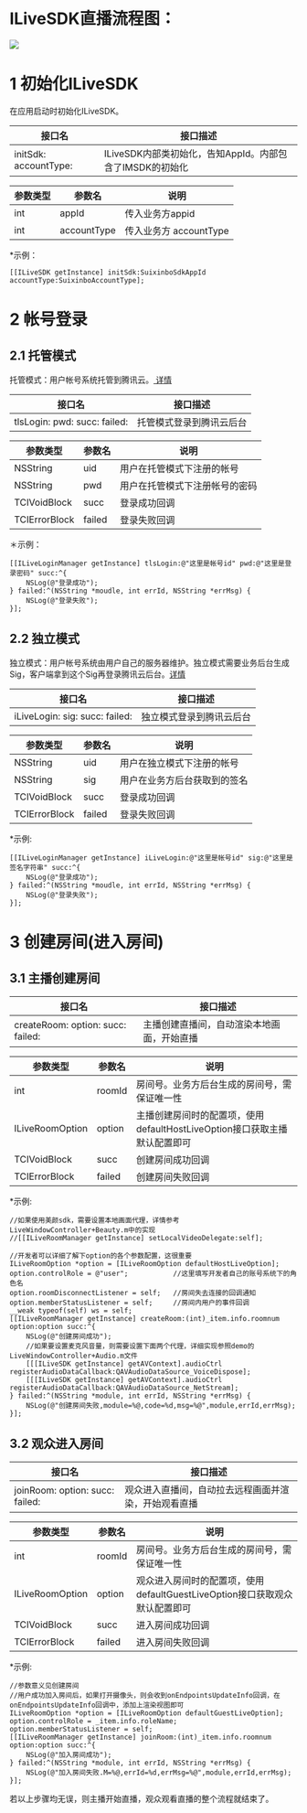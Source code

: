 # ILiveSDK直播流程图：

![](http://mc.qcloudimg.com/static/img/06d2fb5027be53492249d4b81bd2f5a5/image.png)


# 1 初始化ILiveSDK
在应用启动时初始化ILiveSDK。

|接口名|接口描述|
|---|---|
|initSdk: accountType:|ILiveSDK内部类初始化，告知AppId。内部包含了IMSDK的初始化|

|参数类型|参数名|说明|
|---|---|---|
|int|appId|传入业务方appid|
|int|accountType|传入业务方 accountType|

*示例：
```
[[ILiveSDK getInstance] initSdk:SuixinboSdkAppId accountType:SuixinboAccountType];
```

# 2 帐号登录

## 2.1 托管模式
托管模式：用户帐号系统托管到腾讯云。[ 详情](https://www.qcloud.com/doc/product/269/1509)

|接口名|接口描述|
|---|---|
|tlsLogin: pwd: succ: failed:|托管模式登录到腾讯云后台|

|参数类型|参数名|说明|
|---|---|---|
|NSString|uid|用户在托管模式下注册的帐号|
|NSString|pwd|用户在托管模式下注册帐号的密码|
|TCIVoidBlock|succ|登录成功回调|
|TCIErrorBlock|failed|登录失败回调|

＊示例：
```
[[ILiveLoginManager getInstance] tlsLogin:@"这里是帐号id" pwd:@"这里是登录密码" succ:^{
    NSLog(@"登录成功");
} failed:^(NSString *moudle, int errId, NSString *errMsg) {
    NSLog(@"登录失败");
}];
```

## 2.2 独立模式
独立模式：用户帐号系统由用户自己的服务器维护。独立模式需要业务后台生成Sig，客户端拿到这个Sig再登录腾讯云后台。[详情](https://www.qcloud.com/doc/product/269/1508)

|接口名|接口描述|
|---|---|
|iLiveLogin: sig: succ: failed:|独立模式登录到腾讯云后台|

|参数类型|参数名|说明|
|---|---|---|
|NSString|uid|用户在独立模式下注册的帐号|
|NSString|sig|用户在业务方后台获取到的签名|
|TCIVoidBlock|succ|登录成功回调|
|TCIErrorBlock|failed|登录失败回调|

*示例:
```
[[ILiveLoginManager getInstance] iLiveLogin:@"这里是帐号id" sig:@"这里是签名字符串" succ:^{
    NSLog(@"登录成功");
} failed:^(NSString *moudle, int errId, NSString *errMsg) {
    NSLog(@"登录失败");
}];
```

# 3 创建房间(进入房间)

## 3.1 主播创建房间

|接口名|接口描述|
|---|---|
|createRoom: option: succ: failed:|主播创建直播间，自动渲染本地画面，开始直播|

|参数类型|参数名|说明|
|---|---|---|
|int|roomId|房间号。业务方后台生成的房间号，需保证唯一性|
|ILiveRoomOption|option|主播创建房间时的配置项，使用defaultHostLiveOption接口获取主播默认配置即可|
|TCIVoidBlock|succ|创建房间成功回调|
|TCIErrorBlock|failed|创建房间失败回调|

*示例:
```
//如果使用美颜sdk，需要设置本地画面代理，详情参考LiveWindowController+Beauty.m中的实现
//[[ILiveRoomManager getInstance] setLocalVideoDelegate:self];

//开发者可以详细了解下option的各个参数配置，这很重要
ILiveRoomOption *option = [ILiveRoomOption defaultHostLiveOption];
option.controlRole = @"user";           //这里填写开发者自己的账号系统下的角色名
option.roomDisconnectListener = self;   //房间失去连接的回调通知
option.memberStatusListener = self;     //房间内用户的事件回调
__weak typeof(self) ws = self;
[[ILiveRoomManager getInstance] createRoom:(int)_item.info.roomnum option:option succ:^{
    NSLog(@"创建房间成功");
    //如果要设置麦克风音量，则需要设置下面两个代理，详细实现参照demo的LiveWindowController+Audio.m文件
    [[[ILiveSDK getInstance] getAVContext].audioCtrl registerAudioDataCallback:QAVAudioDataSource_VoiceDispose];
    [[[ILiveSDK getInstance] getAVContext].audioCtrl registerAudioDataCallback:QAVAudioDataSource_NetStream];
} failed:^(NSString *module, int errId, NSString *errMsg) {
    NSLog(@"创建房间失败,module=%@,code=%d,msg=%@",module,errId,errMsg);
}];
```

## 3.2 观众进入房间

|接口名|接口描述|
|---|---|
|joinRoom: option: succ: failed:|观众进入直播间，自动拉去远程画面并渲染，开始观看直播|

|参数类型|参数名|说明|
|---|---|---|
|int|roomId|房间号。业务方后台生成的房间号，需保证唯一性|
|ILiveRoomOption|option|观众进入房间时的配置项，使用defaultGuestLiveOption接口获取观众默认配置即可|
|TCIVoidBlock|succ|进入房间成功回调|
|TCIErrorBlock|failed|进入房间失败回调|

*示例:
```
//参数意义见创建房间
//用户成功加入房间后，如果打开摄像头，则会收到onEndpointsUpdateInfo回调，在onEndpointsUpdateInfo回调中，添加上渲染视图即可
ILiveRoomOption *option = [ILiveRoomOption defaultGuestLiveOption];
option.controlRole = _item.info.roleName;
option.memberStatusListener = self;
[[ILiveRoomManager getInstance] joinRoom:(int)_item.info.roomnum option:option succ:^{
    NSLog(@"加入房间成功");
} failed:^(NSString *module, int errId, NSString *errMsg) {
    NSLog(@"加入房间失败.M=%@,errId=%d,errMsg=%@",module,errId,errMsg);
}];
```

若以上步骤均无误，则主播开始直播，观众观看直播的整个流程就结束了。
